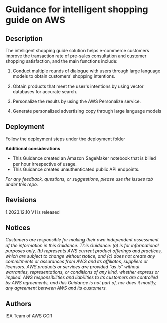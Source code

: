 # Guidance for intelligent shopping guide on AWS


## Description

The intelligent shopping guide solution helps e-commerce customers improve the transaction rate of pre-sales consultation and customer shopping satisfaction, and the main functions include:

1. Conduct multiple rounds of dialogue with users through large language models to obtain customers' shopping intentions.

2. Obtain products that meet the user's intentions by using vector databases for accurate search.

3. Personalize the results by using the AWS Personalize service.

4. Generate personalized advertising copy through large language models


## Deployment

Follow the deployment steps under the deployment folder


**Additional considerations**

- This Guidance created an Amazon SageMaker notebook that is billed per hour irrespective of usage.
- This Guidance creates unauthenticated public API endpoints.


*For any feedback, questions, or suggestions, please use the issues tab under this repo.*

## Revisions 

1.2023.12.10  V1 is released

## Notices 

*Customers are responsible for making their own independent assessment of the information in this Guidance. This Guidance: (a) is for informational purposes only, (b) represents AWS current product offerings and practices, which are subject to change without notice, and (c) does not create any commitments or assurances from AWS and its affiliates, suppliers or licensors. AWS products or services are provided “as is” without warranties, representations, or conditions of any kind, whether express or implied. AWS responsibilities and liabilities to its customers are controlled by AWS agreements, and this Guidance is not part of, nor does it modify, any agreement between AWS and its customers.*


## Authors

ISA Team of AWS GCR
